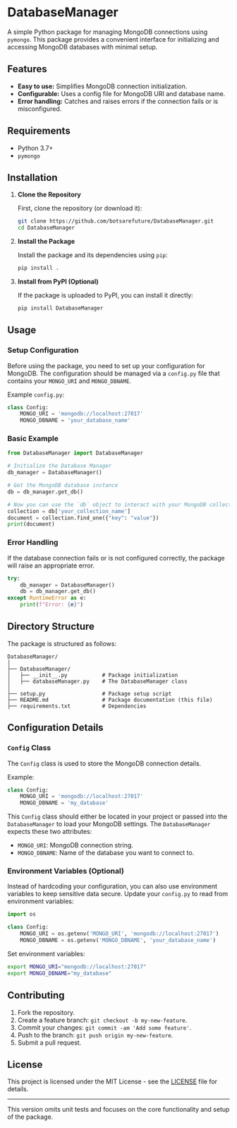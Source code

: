 # DatabaseManager

A simple Python package for managing MongoDB connections using `pymongo`. This package provides a convenient interface for initializing and accessing MongoDB databases with minimal setup.

## Features

- **Easy to use:** Simplifies MongoDB connection initialization.
- **Configurable:** Uses a config file for MongoDB URI and database name.
- **Error handling:** Catches and raises errors if the connection fails or is misconfigured.

## Requirements

- Python 3.7+
- `pymongo`

## Installation

1. **Clone the Repository**

   First, clone the repository (or download it):

   ```bash
   git clone https://github.com/botsarefuture/DatabaseManager.git
   cd DatabaseManager
   ```

2. **Install the Package**

   Install the package and its dependencies using `pip`:

   ```bash
   pip install .
   ```

3. **Install from PyPI (Optional)**

   If the package is uploaded to PyPI, you can install it directly:

   ```bash
   pip install DatabaseManager
   ```

## Usage

### Setup Configuration

Before using the package, you need to set up your configuration for MongoDB. The configuration should be managed via a `config.py` file that contains your `MONGO_URI` and `MONGO_DBNAME`.

Example `config.py`:

```python
class Config:
    MONGO_URI = 'mongodb://localhost:27017'
    MONGO_DBNAME = 'your_database_name'
```

### Basic Example

```python
from DatabaseManager import DatabaseManager

# Initialize the Database Manager
db_manager = DatabaseManager()

# Get the MongoDB database instance
db = db_manager.get_db()

# Now you can use the `db` object to interact with your MongoDB collections
collection = db['your_collection_name']
document = collection.find_one({"key": "value"})
print(document)
```

### Error Handling

If the database connection fails or is not configured correctly, the package will raise an appropriate error.

```python
try:
    db_manager = DatabaseManager()
    db = db_manager.get_db()
except RuntimeError as e:
    print(f"Error: {e}")
```

## Directory Structure

The package is structured as follows:

```
DatabaseManager/
│
├── DatabaseManager/
│   ├── __init__.py           # Package initialization
│   ├── databaseManager.py    # The DatabaseManager class
│
├── setup.py                  # Package setup script
├── README.md                 # Package documentation (this file)
├── requirements.txt          # Dependencies
```

## Configuration Details

### `Config` Class

The `Config` class is used to store the MongoDB connection details.

Example:

```python
class Config:
    MONGO_URI = 'mongodb://localhost:27017'
    MONGO_DBNAME = 'my_database'
```

This `Config` class should either be located in your project or passed into the `DatabaseManager` to load your MongoDB settings. The `DatabaseManager` expects these two attributes:

- `MONGO_URI`: MongoDB connection string.
- `MONGO_DBNAME`: Name of the database you want to connect to.

### Environment Variables (Optional)

Instead of hardcoding your configuration, you can also use environment variables to keep sensitive data secure. Update your `config.py` to read from environment variables:

```python
import os

class Config:
    MONGO_URI = os.getenv('MONGO_URI', 'mongodb://localhost:27017')
    MONGO_DBNAME = os.getenv('MONGO_DBNAME', 'your_database_name')
```

Set environment variables:

```bash
export MONGO_URI="mongodb://localhost:27017"
export MONGO_DBNAME="my_database"
```

## Contributing

1. Fork the repository.
2. Create a feature branch: `git checkout -b my-new-feature`.
3. Commit your changes: `git commit -am 'Add some feature'`.
4. Push to the branch: `git push origin my-new-feature`.
5. Submit a pull request.

## License

This project is licensed under the MIT License - see the [LICENSE](LICENSE) file for details.

---

This version omits unit tests and focuses on the core functionality and setup of the package.